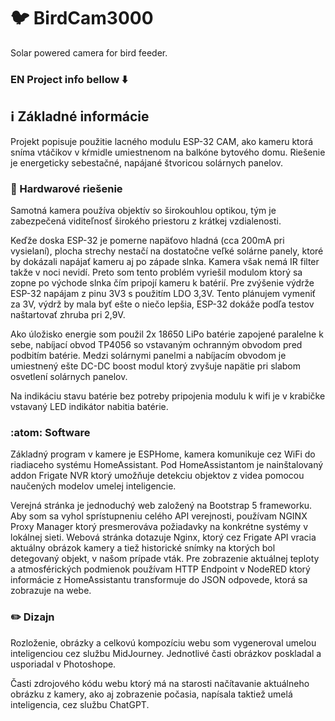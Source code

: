  # :bird: BirdCam3000
Solar powered camera for bird feeder.


### EN Project info bellow :arrow_down:

## :information_source:  Základné informácie 
Projekt popisuje použitie lacného modulu ESP-32 CAM, ako kameru ktorá sníma vtáčikov v kŕmidle umiestnenom na balkóne bytového domu. 
Riešenie je energeticky sebestačné, napájané štvoricou solárnych panelov. 

### :hammer: Hardwarové riešenie  
Samotná kamera používa objektív so širokouhlou optikou, tým je zabezpečená viditeľnosť širokého priestoru z krátkej vzdialenosti. 

Keďže doska ESP-32 je pomerne napäťovo hladná (cca 200mA pri vysielaní), plocha strechy nestačí na dostatočne veľké solárne panely, ktoré by dokázali napájať kameru aj po západe slnka. Kamera však nemá IR filter takže v noci nevidí. Preto som tento problém vyriešil modulom ktorý sa zopne po východe slnka čím pripojí kameru k batérií. Pre zvýšenie výdrže ESP-32 napájam z pinu 3V3 s použitím LDO 3,3V. Tento plánujem vymeniť za 3V, výdrž by mala byť ešte o niečo lepšia, ESP-32 dokáže podľa testov naštartovať zhruba pri 2,9V. 

Ako úložisko energie som použil 2x 18650 LiPo batérie zapojené paralelne k sebe, nabíjací obvod TP4056 so vstavaným ochranným obvodom pred podbitím batérie. Medzi solárnymi panelmi a nabíjacím obvodom je umiestnený ešte DC-DC boost modul ktorý zvyšuje napätie pri slabom osvetlení solárnych panelov. 

Na indikáciu stavu batérie bez potreby pripojenia modulu k wifi je v krabičke vstavaný LED indikátor nabitia batérie.

### :atom: Software
Základný program v kamere je ESPHome, kamera komunikuje cez WiFi do riadiaceho systému HomeAssistant. Pod HomeAssistantom je nainštalovaný addon Frigate NVR ktorý umožňuje detekciu objektov z videa pomocou naučených modelov umelej inteligencie. 

Verejná stránka je jednoduchý web založený na Bootstrap 5 frameworku. Aby som sa vyhol sprístupneniu celého API verejnosti, používam NGINX Proxy Manager ktorý presmerováva požiadavky na konkrétne systémy v lokálnej sieti. Webová stránka dotazuje Nginx, ktorý cez Frigate API vracia aktuálny obrázok kamery a tiež historické snímky na ktorých bol detegovaný objekt, v našom prípade vták. Pre zobrazenie aktuálnej teploty a atmosférických podmienok používam HTTP Endpoint v NodeRED ktorý informácie z HomeAssistantu transformuje do JSON odpovede, ktorá sa zobrazuje na webe. 

### :pencil2: Dizajn
Rozloženie, obrázky a celkovú kompozíciu webu som vygeneroval umelou inteligenciou cez službu MidJourney. Jednotlivé časti obrázkov poskladal a usporiadal v Photoshope. 

Časti zdrojového kódu webu ktorý má na starosti načítavanie aktuálneho obrázku z kamery, ako aj zobrazenie počasia, napísala taktiež umelá inteligencia, cez službu ChatGPT. 



